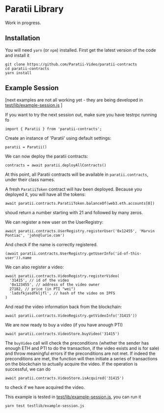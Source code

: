 
# Paratii Library

Work in progress.  


## Installation

You will need `yarn` (or `npm`) installed. First get the latest version of the code and install it

    git clone https://github.com/Paratii-Video/paratii-contracts
    cd paratii-contracts
    yarn install


## Example Session

[next examples are not all working yet - they are being developed in
[test/lib/example-session.js](../../test/lib/example-session.js)
]

If you want to try the next session out, make sure you have testrpc running fo

    import { Paratii } from 'paratii-contracts';

Create an instance of 'Paratii' using default settings:

    paratii = Paratii()

We can now deploy the paratii contracts:

    contracts = await paratii.deployAllContracts()


At this point, all Paratii contracts will be available in `paratii.contracts`, under their class names.

 A fresh  `ParatiiToken` contract will hav been deployed. Because you deployed it, you will have all the tokens:

    await paratii.contracts.ParatiiToken.balanceOf(web3.eth.accounts[0])

shoud return a number starting with 21 and followed by many zeros.

We can register a new user on the UserRegistry:

    await paratii.contracts.UserRegistry.registerUser('0x12455', 'Marvin Pontiac', 'john@lurie.com')

And check if the name is correctly registered.

    (await paratii.contracts.UserRegistry.getUserInfo('id-of-this-user')).name

We can also register a video:

    await paratii.contracts.VideoRegistry.registerVideo(
      '31415', // id of the video
      '0x123455', // address of the video owner
      27182, // price (in PTI "wei")
      'ladsfkjasdfkljfl', // hash of the video on IPFS
    )

And read the video information back from the blockchain:

    await paratii.contracts.VideoRegistry.getVideoInfo('31415'))


We are now ready to buy a video (if you have anough PTI)

    await paratii.contracts.VideoStore.buyVideo('31415')

The `buyVideo` call will check the preconditions (whether the sender has enough ETH and PTI to do the transaction, if the video exists and is for sale) and throw meaningful errors if the preconditions are not met. If indeed the preconditions are met, the function will then initiate a series of transactions on the blockchain to actually acquire the video. If the operation is successful, we can do

    await paratii.contracts.VideoStore.isAcquired('31415')

to check if we have acquired the video.

This example is tested in
[test/lib/example-session.js](../../test/lib/example-session.js), you can run it

    yarn test testlib/example-session.js
